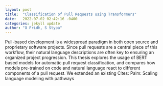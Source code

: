 ```yaml
---
layout: post
title:  "Classification of Pull Requests using Transformers"
date:   2022-07-02 02:42:16 -0400
categories: jekyll update
author: "O Fridh, S Stypa"
---
```

Pull-based development is a widespread paradigm in both open source and proprietary software projects. Since pull requests are a central piece of this workflow, their natural language descriptions are often key to ensuring an organized project progression. This thesis explores the usage of BERT based models for automatic pull request classification, and compares how models pre-trained on code and natural language react to different components of a pull request. We extended an existing 
Cites: Palm: Scaling language modeling with pathways